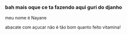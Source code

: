 ### bah mais oque ce ta fazendo aqui guri do djanho

meu nome é Nayane

abacate com açucar não é tão bom quanto feito vitamina!
